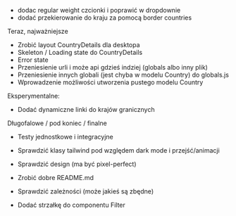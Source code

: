 - dodac regular weight czcionki i poprawić w dropdownie
- dodać przekierowanie do kraju za pomocą border countries


Teraz, najważniejsze
- Zrobić layout CountryDetails dla desktopa
- Skeleton / Loading state do CountryDetails
- Error state
- Przeniesienie urli i może api gdzieś indziej (globals albo inny plik)
- Przeniesienie innych globali (jest chyba w modelu Country) do globals.js
- Wprowadzenie możliwości utworzenia pustego modelu Country

Eksperymentalne:
- Dodać dynamiczne linki do krajów granicznych

Długofalowe / pod koniec / finalne
- Testy jednostkowe i integracyjne
- Sprawdzić klasy tailwind pod względem dark mode i przejść/animacji
- Sprawdzić design (ma być pixel-perfect)
- Zrobić dobre README.md
- Sprawdzić zależności (może jakieś są zbędne)

- Dodać strzałkę do componentu Filter